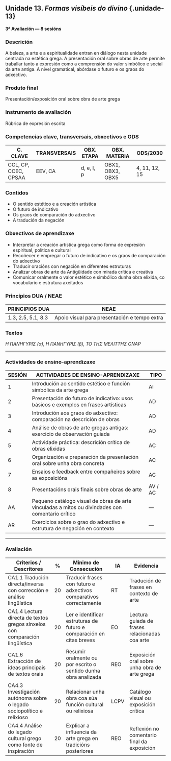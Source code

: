 ## Unidade 13. *Formas visíbeis do divino*  {.unidade-13}
**3ª Avaliación — 8 sesións**

### Descrición  
A beleza, a arte e a espiritualidade entran en diálogo nesta unidade centrada na estética grega. A presentación oral sobre obras de arte permite traballar tanto a expresión como a comprensión do valor simbólico e social da arte antiga. A nivel gramatical, abórdase o futuro e os graos do adxectivo.

### Produto final  
Presentación/exposición oral sobre obra de arte grega

### Instrumento de avaliación  
Rúbrica de expresión escrita

### Competencias clave, transversais, obxectivos e ODS

| C. CLAVE        | TRANSVERSAIS | OBX. ETAPA   | OBX. MATERIA      | ODS/2030       |
|-----------------|--------------|--------------|-------------------|----------------|
| CCL, CP, CCEC, CPSAA | EEV, CA     | d, e, l, p   | OBX1, OBX3, OBX5   | 4, 11, 12, 15   |

### Contidos

- O sentido estético e a creación artística  
- O futuro de indicativo  
- Os graos de comparación do adxectivo  
- A tradución da negación

### Obxectivos de aprendizaxe

- Interpretar a creación artística grega como forma de expresión espiritual, política e cultural  
- Recoñecer e empregar o futuro de indicativo e os graos de comparación do adxectivo  
- Traducir oracións con negación en diferentes estruturas  
- Analizar obras de arte da Antigüidade con mirada crítica e creativa  
- Comunicar oralmente o valor estético e simbólico dunha obra elixida, co vocabulario e estrutura axeitados

### Principios DUA / NEAE

| PRINCIPIOS DUA         | NEAE                                        |
|------------------------|---------------------------------------------|
| 1.3, 2.5, 5.1, 8.3      | Apoio visual para presentación e tempo extra |

### Textos  
*Η ΠΑΝΗΓΥΡΙΣ (α), Η ΠΑΝΗΓΥΡΙΣ (β), ΤΟ ΤΗΣ ΜΕΛΙΤΤΗΣ ΟΝΑΡ*

---

### Actividades de ensino-aprendizaxe

| SESIÓN | ACTIVIDADES DE ENSINO-APRENDIZAXE                                                                   | TIPO     |
|--------|------------------------------------------------------------------------------------------------------|----------|
| 1      | Introdución ao sentido estético e función simbólica da arte grega                                    | AI       |
| 2      | Presentación do futuro de indicativo: usos básicos e exemplos en frases artísticas                   | AD       |
| 3      | Introdución aos graos do adxectivo: comparación na descrición de obras                               | AD       |
| 4      | Análise de obras de arte gregas antigas: exercicio de observación guiada                             | AD       |
| 5      | Actividade práctica: descrición crítica de obras elixidas                                            | AC       |
| 6      | Organización e preparación da presentación oral sobre unha obra concreta                             | AC       |
| 7      | Ensaios e feedback entre compañeiros sobre as exposicións                                            | AC       |
| 8      | Presentacións orais finais sobre obras de arte                                                       | AV / AC  |
| AA     | Pequeno catálogo visual de obras de arte vinculadas a mitos ou divindades con comentario crítico     | —        |
| AR     | Exercicios sobre o grao do adxectivo e estrutura de negación en contexto                             | —        |

---

### Avaliación

| Criterios / Descritores                                                  | %  | Mínimo de Consecución                                                        | IA     | Evidencia                                                   |
|---------------------------------------------------------------------------|-----|--------------------------------------------------------------------------------|--------|-------------------------------------------------------------|
| CA1.1 Tradución directa/inversa con corrección e análise lingüística     | 20  | Traducir frases con futuro e adxectivos comparativos correctamente            | RT     | Tradución de frases en contexto de arte                    |
| CA1.4 Lectura directa de textos gregos sinxelos con comparación lingüística | 20  | Ler e identificar estruturas de futuro e comparación en citas breves           | EO     | Lectura guiada de frases relacionadas coa arte            |
| CA1.6 Extracción de ideas principais de textos orais                      | 20  | Resumir oralmente ou por escrito o sentido dunha obra analizada               | REO    | Exposición oral sobre unha obra de arte grega             |
| CA4.3 Investigación autónoma sobre o legado sociopolítico e relixioso    | 20  | Relacionar unha obra coa súa función cultural ou relixiosa                    | LCPV   | Catálogo visual ou exposición crítica                     |
| CA4.4 Análise do legado cultural grego como fonte de inspiración         | 20  | Explicar a influencia da arte grega en tradicións posteriores                 | REO    | Reflexión no comentario final da exposición               |